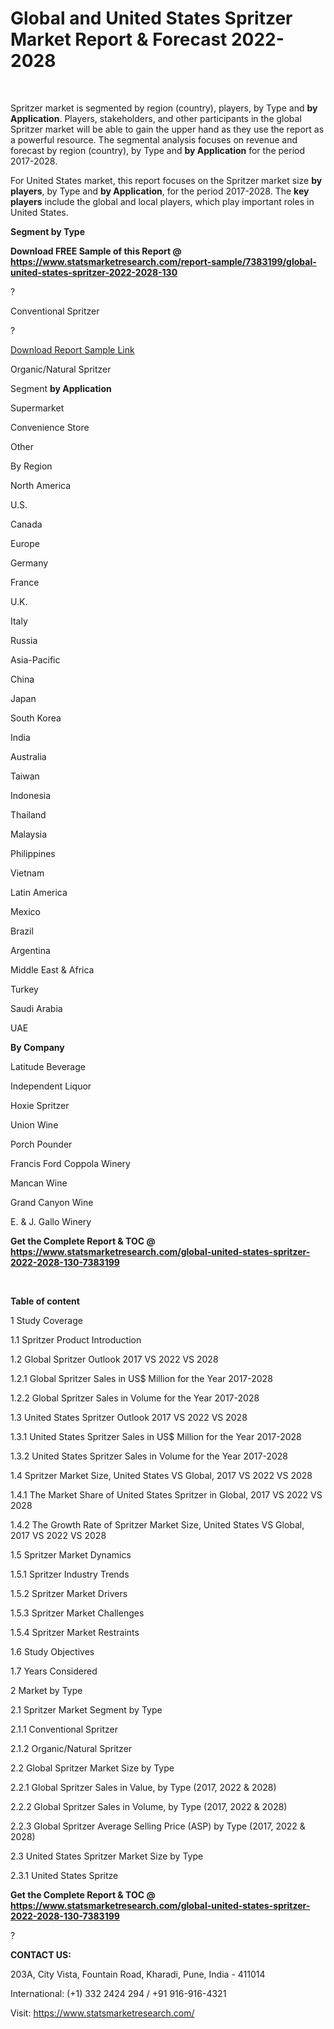 <h1>Global and United States Spritzer Market Report & Forecast 2022-2028</h1><br/><p>Spritzer market is segmented by region (country), players, by Type and <strong>by Application</strong>. Players, stakeholders, and other participants in the global Spritzer market will be able to gain the upper hand as they use the report as a powerful resource. The segmental analysis focuses on revenue and forecast by region (country), by Type and <strong>by Application</strong> for the period 2017-2028.</p>
 
 
 
 <p>For United States market, this report focuses on the Spritzer market size <strong>by players</strong>, by Type and <strong>by Application</strong>, for the period 2017-2028. The <strong>key players</strong> include the global and local players, which play important roles in United States.</p>
 
 
 
 <p><strong>Segment by Type</strong></p>
 
 
 
 <div><b>Download FREE Sample of this Report @ <a href="https://www.statsmarketresearch.com/download-free-sample/7383199/global-united-states-spritzer-2022-2028-130">https://www.statsmarketresearch.com/report-sample/7383199/global-united-states-spritzer-2022-2028-130</a></b></div>
 
 
 
 <p>? </p>
 
 
 
 <p>Conventional Spritzer</p>
 
 
 
 <p>? </p>
 
 
 
 <p><a href="https://www.statsmarketresearch.com/download-free-sample/7383199/global-united-states-spritzer-2022-2028-130">Download Report Sample Link</a></p>
 
 
 
 <p>Organic/Natural Spritzer</p>
 
 
 
 <p>Segment <strong>by Application</strong></p>
 
 
 
 <p>Supermarket</p>
 
 
 
 <p>Convenience Store</p>
 
 
 
 <p>Other</p>
 
 
 
 <p>By Region</p>
 
 
 
 <p>North America</p>
 
 
 
 <p>U.S.</p>
 
 
 
 <p>Canada</p>
 
 
 
 <p>Europe</p>
 
 
 
 <p>Germany</p>
 
 
 
 <p>France</p>
 
 
 
 <p>U.K.</p>
 
 
 
 <p>Italy</p>
 
 
 
 <p>Russia</p>
 
 
 
 <p>Asia-Pacific</p>
 
 
 
 <p>China</p>
 
 
 
 <p>Japan</p>
 
 
 
 <p>South Korea</p>
 
 
 
 <p>India</p>
 
 
 
 <p>Australia</p>
 
 
 
 <p>Taiwan</p>
 
 
 
 <p>Indonesia</p>
 
 
 
 <p>Thailand</p>
 
 
 
 <p>Malaysia</p>
 
 
 
 <p>Philippines</p>
 
 
 
 <p>Vietnam</p>
 
 
 
 <p>Latin America</p>
 
 
 
 <p>Mexico</p>
 
 
 
 <p>Brazil</p>
 
 
 
 <p>Argentina</p>
 
 
 
 <p>Middle East & Africa</p>
 
 
 
 <p>Turkey</p>
 
 
 
 <p>Saudi Arabia</p>
 
 
 
 <p>UAE</p>
 
 
 
 <p><strong>By Company</strong></p>
 
 
 
 <p>Latitude Beverage</p>
 
 
 
 <p>Independent Liquor</p>
 
 
 
 <p>Hoxie Spritzer</p>
 
 
 
 <p>Union Wine</p>
 
 
 
 <p>Porch Pounder</p>
 
 
 
 <p>Francis Ford Coppola Winery</p>
 
 
 
 <p>Mancan Wine</p>
 
 
 
 <p>Grand Canyon Wine</p>
 
 
 
 <p>E. & J. Gallo Winery</p>
 
 
 
 <div><b>Get the Complete Report & TOC @ <a href="https://www.statsmarketresearch.com/global-united-states-spritzer-2022-2028-130-7383199">https://www.statsmarketresearch.com/global-united-states-spritzer-2022-2028-130-7383199</a></b></div>
 
 
 
 <p><br />
 
 <b>Table of content</b></p>
 
 
 
 <p>1 Study Coverage<br />
 
 1.1 Spritzer Product Introduction<br />
 
 1.2 Global Spritzer Outlook 2017 VS 2022 VS 2028<br />
 
 1.2.1 Global Spritzer Sales in US$ Million for the Year 2017-2028<br />
 
 1.2.2 Global Spritzer Sales in Volume for the Year 2017-2028<br />
 
 1.3 United States Spritzer Outlook 2017 VS 2022 VS 2028<br />
 
 1.3.1 United States Spritzer Sales in US$ Million for the Year 2017-2028<br />
 
 1.3.2 United States Spritzer Sales in Volume for the Year 2017-2028<br />
 
 1.4 Spritzer Market Size, United States VS Global, 2017 VS 2022 VS 2028<br />
 
 1.4.1 The Market Share of United States Spritzer in Global, 2017 VS 2022 VS 2028<br />
 
 1.4.2 The Growth Rate of Spritzer Market Size, United States VS Global, 2017 VS 2022 VS 2028<br />
 
 1.5 Spritzer Market Dynamics<br />
 
 1.5.1 Spritzer Industry Trends<br />
 
 1.5.2 Spritzer Market Drivers<br />
 
 1.5.3 Spritzer Market Challenges<br />
 
 1.5.4 Spritzer Market Restraints<br />
 
 1.6 Study Objectives<br />
 
 1.7 Years Considered<br />
 
 2 Market by Type<br />
 
 2.1 Spritzer Market Segment by Type<br />
 
 2.1.1 Conventional Spritzer<br />
 
 2.1.2 Organic/Natural Spritzer<br />
 
 2.2 Global Spritzer Market Size by Type<br />
 
 2.2.1 Global Spritzer Sales in Value, by Type (2017, 2022 & 2028)<br />
 
 2.2.2 Global Spritzer Sales in Volume, by Type (2017, 2022 & 2028)<br />
 
 2.2.3 Global Spritzer Average Selling Price (ASP) by Type (2017, 2022 & 2028)<br />
 
 2.3 United States Spritzer Market Size by Type<br />
 
 2.3.1 United States Spritze</p>
 
 
 
 <div><b>Get the Complete Report & TOC @ <a href="https://www.statsmarketresearch.com/global-united-states-spritzer-2022-2028-130-7383199">https://www.statsmarketresearch.com/global-united-states-spritzer-2022-2028-130-7383199</a></b></div>
 
 
 
 <p>? </p>
 
 
 
 <p><b>CONTACT US:</b><br />
 
 203A, City Vista, Fountain Road, Kharadi, Pune, India - 411014<br />
 
 International: (+1) 332 2424 294 / +91 916-916-4321<br />
 
 Visit: <a href="https://www.statsmarketresearch.com/">https://www.statsmarketresearch.com/</a></p>